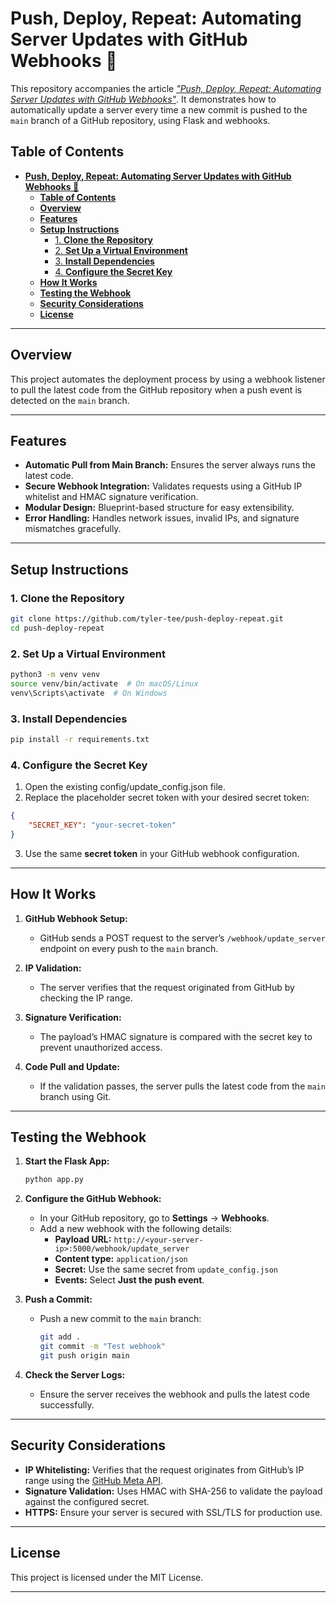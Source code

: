 # **Push, Deploy, Repeat: Automating Server Updates with GitHub Webhooks 🚀**  

This repository accompanies the article _["Push, Deploy, Repeat: Automating Server Updates with GitHub Webhooks"](https://your-article-link)_. It demonstrates how to automatically update a server every time a new commit is pushed to the `main` branch of a GitHub repository, using Flask and webhooks.

## **Table of Contents**  
- [**Push, Deploy, Repeat: Automating Server Updates with GitHub Webhooks 🚀**](#push-deploy-repeat-automating-server-updates-with-github-webhooks-)
  - [**Table of Contents**](#table-of-contents)
  - [**Overview**](#overview)
  - [**Features**](#features)
  - [**Setup Instructions**](#setup-instructions)
    - [1. **Clone the Repository**](#1-clone-the-repository)
    - [2. **Set Up a Virtual Environment**](#2-set-up-a-virtual-environment)
    - [3. **Install Dependencies**](#3-install-dependencies)
    - [4. **Configure the Secret Key**](#4-configure-the-secret-key)
  - [**How It Works**](#how-it-works)
  - [**Testing the Webhook**](#testing-the-webhook)
  - [**Security Considerations**](#security-considerations)
  - [**License**](#license)

---

## **Overview**  
This project automates the deployment process by using a webhook listener to pull the latest code from the GitHub repository when a push event is detected on the `main` branch.

---

## **Features**  
- **Automatic Pull from Main Branch:** Ensures the server always runs the latest code.  
- **Secure Webhook Integration:** Validates requests using a GitHub IP whitelist and HMAC signature verification.  
- **Modular Design:** Blueprint-based structure for easy extensibility.  
- **Error Handling:** Handles network issues, invalid IPs, and signature mismatches gracefully.

---

## **Setup Instructions**  

### 1. **Clone the Repository**  
```bash
git clone https://github.com/tyler-tee/push-deploy-repeat.git
cd push-deploy-repeat
```

### 2. **Set Up a Virtual Environment**  
```bash
python3 -m venv venv
source venv/bin/activate  # On macOS/Linux
venv\Scripts\activate  # On Windows
```

### 3. **Install Dependencies**  
```bash
pip install -r requirements.txt
```

### 4. **Configure the Secret Key**  
1. Open the existing config/update_config.json file.
2. Replace the placeholder secret token with your desired secret token:

```json
{
    "SECRET_KEY": "your-secret-token"
}
```

3. Use the same **secret token** in your GitHub webhook configuration.

---

## **How It Works**  
1. **GitHub Webhook Setup:**  
   - GitHub sends a POST request to the server’s `/webhook/update_server` endpoint on every push to the `main` branch.

2. **IP Validation:**  
   - The server verifies that the request originated from GitHub by checking the IP range.

3. **Signature Verification:**  
   - The payload’s HMAC signature is compared with the secret key to prevent unauthorized access.

4. **Code Pull and Update:**  
   - If the validation passes, the server pulls the latest code from the `main` branch using Git.

---

## **Testing the Webhook**  
1. **Start the Flask App:**  
   ```bash
   python app.py
   ```

2. **Configure the GitHub Webhook:**  
   - In your GitHub repository, go to **Settings** → **Webhooks**.  
   - Add a new webhook with the following details:
     - **Payload URL:** `http://<your-server-ip>:5000/webhook/update_server`
     - **Content type:** `application/json`
     - **Secret:** Use the same secret from `update_config.json`
     - **Events:** Select **Just the push event**.

3. **Push a Commit:**  
   - Push a new commit to the `main` branch:
     ```bash
     git add .
     git commit -m "Test webhook"
     git push origin main
     ```

4. **Check the Server Logs:**  
   - Ensure the server receives the webhook and pulls the latest code successfully.

---

## **Security Considerations**  
- **IP Whitelisting:** Verifies that the request originates from GitHub’s IP range using the [GitHub Meta API](https://api.github.com/meta).  
- **Signature Validation:** Uses HMAC with SHA-256 to validate the payload against the configured secret.  
- **HTTPS:** Ensure your server is secured with SSL/TLS for production use.  

---

## **License**  
This project is licensed under the MIT License.

---